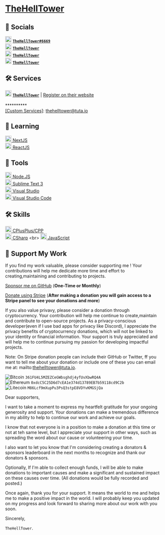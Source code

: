 # [TheHellTower](https://github.com/TheHellTower)

## 📡 Socials

<img src="https://discord.com/assets/847541504914fd33810e70a0ea73177e.ico" alt="Discord" width="20" /> **[`TheHellTower#6669`](https://whois.mrrobot.app/1049676795399647334)**
<br>
<img src="https://telegram.org/img/favicon.ico" alt="Telegram" width="20" /> **[`TheHellTower`](https://t.me/TheHellTower)**
<br>
<img src="https://abs.twimg.com/favicons/twitter.2.ico" alt="Twitter" width="20" /> **[`TheHellTower`](https://twitter.com/TheHellTower)**
<br>
<img src="https://www.youtube.com/s/desktop/63cd44b2/img/favicon.ico" alt="YouTube" width="20" /> **[`TheHellTower`](https://www.youtube.com/channel/UClyfmbKxs-kCzJpHFtl3xIQ)**
<br>

## 🛠 Services

<img src="https://fiverr-res.cloudinary.com/npm-assets/layout-server/favicon.52df53a.ico" alt="Fiverr" width="20" /> **[`TheHellTower`](https://www.fiverr.com/thehelltower)** | [Register on their website](http://www.fiverr.com/s2/f50894a0f2)
<br>
<br>
\**********
<br>
[[Custom Services]](mailto:thehelltower@tuta.io): thehelltower@tuta.io

## 💾 Learning

[<img src="https://nextjs.org/static/favicon/favicon-32x32.png" alt="NextJS" width="20" /> NextJS](https://nextjs.org/)
<br>
[<img src="https://fr.reactjs.org/favicon.ico" alt="ReactJS" width="20" /> ReactJS](https://reactjs.org/)

## 🧰 Tools

[<img src="https://nodejs.org/static/images/favicons/favicon.png" alt="NodeJS" width="20" /> Node.JS](https://nodejs.org/en/)
<br>
[<img src="https://www.sublimetext.com/favicon.ico" alt="SublimeText3" width="20" /> Sublime Text 3](https://www.sublimetext.com/3)
<br>
[<img src="https://visualstudio.microsoft.com/wp-content/uploads/2021/10/Product-Icon.svg" alt="VS" width="20" /> Visual Studio](https://visualstudio.microsoft.com/)
<br>
[<img src="https://code.visualstudio.com/favicon.ico" alt="VSC" width="20" /> Visual Studio Code](https://code.visualstudio.com/)

## 🛠 Skills

[<img src="https://upload.wikimedia.org/wikipedia/commons/thumb/1/18/ISO_C%2B%2B_Logo.svg/180px-ISO_C%2B%2B_Logo.svg.png" alt="C++" width="20" /> CPlusPlus/CPP](https://en.wikipedia.org/wiki/C++)
<br>
[<img src="https://upload.wikimedia.org/wikipedia/commons/thumb/0/0d/C_Sharp_wordmark.svg/180px-C_Sharp_wordmark.svg.png" alt="C#" width="20" /> CSharp](https://en.wikipedia.org/wiki/C_Sharp_(programming_language))
<br>
[<img src="https://upload.wikimedia.org/wikipedia/commons/thumb/6/6a/JavaScript-logo.png/900px-JavaScript-logo.png" alt="JS" width="20" /> JavaScript](https://developer.mozilla.org/en-US/docs/Web/JavaScript)

## 🙏 Support My Work

If you find my work valuable, please consider supporting me ! Your contributions will help me dedicate more time and effort to creating,maintaining and contributing to projects.

[Sponsor me on GitHub](https://github.com/sponsors/TheHellTower) (__One-Time or Monthly__)

[Donate using Stripe](https://donate.stripe.com/cN2eWq74c4Yz1447ss) (__After making a donation you will gain access to a Stripe panel to see your donations and more__)

If you also value privavy, please consider a donation through cryptocurrency. Your contribution will help me continue to create,maintain and contribute to open-source projects. As a privacy-conscious developer(even if I use bad apps for privacy like Discord), I appreciate the privacy benefits of cryptocurrency donations, which will not be linked to your identity or financial information. Your support is truly appreciated and will help me to continue pursuing my passion for developing impactful projects.

Note: On Stripe donation people can include their GitHub or Twitter, ff you want to tell me about your donation or include one of these you can email me at: mailto:thehelltower@tuta.io.

![Bitcoin](https://img.shields.io/badge/-Bitcoin-yellow?style=for-the-badge&logo=bitcoin&logoColor=white) `361FU4L5MZEZCeGWbsghdj4yfUvXbwRQ4A`<br>
![Ethereum](https://img.shields.io/badge/-Ethereum-purple?style=for-the-badge&logo=ethereum&logoColor=white) `0xdcC5C25D6d7cEA1e374d13789EB7b59118cd9C2b`<br>
![Litecoin](https://img.shields.io/badge/-Litecoin-gray?style=for-the-badge&logo=ethereum&logoColor=white) `M86Lcf9mXupPu3PsQ3stpE8VDYvKMGSjQa`

Dear supporters,

I want to take a moment to express my heartfelt gratitude for your ongoing generosity and support. Your donations can make a tremendous difference in my ability to help to continue our work and achieve our goals.

I know that not everyone is in a position to make a donation at this time or not at teh same level, but I appreciate your support in other ways, such as spreading the word about our cause or volunteering your time.

I also want to let you know that I'm considering creating a donators & sponsors leaderboard in the next months to recognize and thank our donators & sponsors.

Optionally, If I'm able to collect enough funds, I will be able to make donations to important causes and make a significant and sustained impact on these causes over time. (All donations would be fully recorded and posted.)

Once again, thank you for your support. It means the world to me and helps me to make a positive impact in the world. I will probably keep you updated on my progress and look forward to sharing more about our work with you soon.

Sincerely,

`TheHellTower`.
